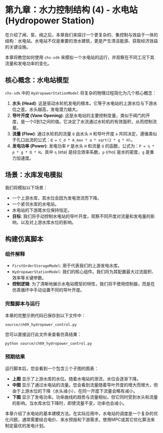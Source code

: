 # 第九章：水力控制结构 (4) - 水电站 (Hydropower Station)

在介绍了闸、泵、阀之后，本章我们来探讨一个更复杂的、集控制与效益于一体的结构：水电站。水电站不仅是重要的泄水建筑，更是产生清洁能源、获取经济效益的关键设施。

本章将教您如何使用 `chs-sdk` 来模拟一个水电站的运行，并观察在不同工况下其流量和发电功率的变化。

## 核心概念：水电站模型

`chs-sdk` 中的 `HydropowerStationModel` 将复杂的物理过程简化为几个核心概念：

1.  **水头 (Head)**: 这是驱动水轮机发电的根本。它等于水电站的上游水位与下游水位之差。水头越高，发电潜力越大。
2.  **导叶开度 (Vane Opening)**: 这是水电站的主要控制变量，类似于阀门的开度，是一个0到1之间的值。它决定了水流通过水轮机的有效面积，从而控制流量。
3.  **流量 (Flow)**: 通过水轮机的流量 `Q` 由水头 `H` 和导叶开度 `a` 共同决定，遵循类似于孔口出流的公式：`Q = C_d * A_max * a * sqrt(2 * g * H)`。
4.  **发电功率 (Power)**: 发电功率 `P` 是水头 `H` 和流量 `Q` 的函数，公式为：`P = η * ρ * g * Q * H`。其中 `η` (eta) 是综合效率系数，`ρ` (rho) 是水的密度，`g` 是重力加速度。

## 场景：水库发电模拟

我们将模拟以下场景：
*   一个上游水库，其水位会因为发电泄流而下降。
*   一个紧邻水库的水电站。
*   水电站的下游尾水位保持恒定。
*   **目标**: 我们将手动控制水电站的导叶开度，观察不同开度对流量和发电量的影响，以及对上游水库水位的影响。

## 构建仿真脚本

### 组件解释

*   `FirstOrderStorageModel`: 用于代表我们的上游发电水库。
*   `HydropowerStationModel`: 我们的核心组件。我们将为其配置最大过流面积、效率等关键参数。
*   **控制逻辑**: 为了清晰地展示水电站模型的特性，我们将不使用控制器，而是在仿真循环中手动设置不同的导叶开度。

### 完整脚本与运行

本章的完整示例代码已保存到以下文件中：

`source/ch09_hydropower_control.py`

您可以直接运行此文件来查看仿真结果：

```bash
python source/ch09_hydropower_control.py
```

### 预期结果

运行脚本后，您会看到一个包含三个子图的图表：
*   **上图** 显示了上游水库的水位。随着水电站的泄流，水位会逐渐下降。
*   **中图** 显示了通过水电站的流量。您会看到流量随着导叶开度的增大而增大，但由于上游水位的下降（水头减小），在同一开度下流量会略有减小。
*   **下图** 显示了发电功率。功率曲线的趋势与流量相似，但它同时受到水头和流量的影响。当水库水位下降时，即使流量不变，功率也会减小。

本章介绍了水电站的基本建模方法。在实际应用中，水电站的调度是一个复杂的优化问题，通常需要结合电价、来水预报和下游需求，使用MPC或其它优化算法来制定最优的发电计划。
